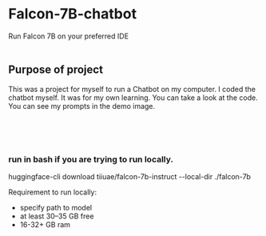 # Falcon-7B-chatbot
Run Falcon 7B on your preferred IDE
<br>
<br>

## Purpose of project
This was a project for myself to run a Chatbot on my computer. I coded the chatbot myself.
It was for my own learning. You can take a look at the code. You can see my prompts in the demo image. 


<br>
<br>
<br>

### run in bash if you are trying to run locally.
huggingface-cli download tiiuae/falcon-7b-instruct --local-dir ./falcon-7b

Requirement to run locally: 
- specify path to model 
- at least 30–35 GB free
- 16-32+ GB ram
